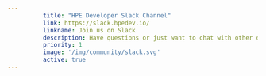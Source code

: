 ```yaml
---
          title: "HPE Developer Slack Channel"
          link: https://slack.hpedev.io/
          linkname: Join us on Slack
          description: Have questions or just want to chat with other devs who work at HPE?
          priority: 1
          image: '/img/community/slack.svg'
          active: true
---
```

          